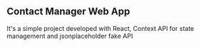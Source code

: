 
## Contact Manager Web App

It's a simple project developed with React, Context API for state management and jsonplaceholder fake API
